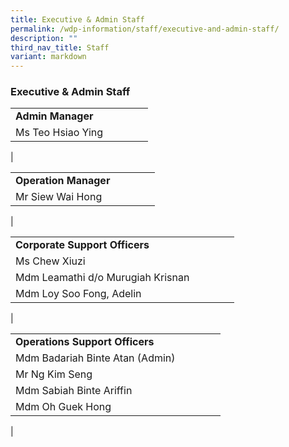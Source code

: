 ```yaml
---
title: Executive & Admin Staff
permalink: /wdp-information/staff/executive-and-admin-staff/
description: ""
third_nav_title: Staff
variant: markdown
---
```

### **Executive & Admin Staff**

|  | |  |  | |
|---|---|---|---|---|
| **Admin Manager** | 
Ms Teo Hsiao Ying| 
|

|  | |  |  | |
|---|---|---|---|---|
| **Operation Manager** | 
Mr Siew Wai Hong |
|


|  | |  |  | |
|---|---|---|---|---|
| **Corporate Support Officers** | 
Ms Chew Xiuzi |
Mdm Leamathi d/o Murugiah Krisnan |
Mdm Loy Soo Fong, Adelin | 
|


|  | |  |  | |
|---|---|---|---|---|
| **Operations Support Officers** | 
Mdm Badariah Binte Atan (Admin) |
Mr Ng Kim Seng |
Mdm Sabiah Binte Ariffin |
Mdm Oh Guek Hong |
|
